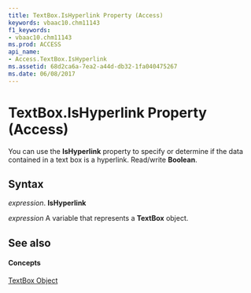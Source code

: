 ```yaml
---
title: TextBox.IsHyperlink Property (Access)
keywords: vbaac10.chm11143
f1_keywords:
- vbaac10.chm11143
ms.prod: ACCESS
api_name:
- Access.TextBox.IsHyperlink
ms.assetid: 68d2ca6a-7ea2-a44d-db32-1fa040475267
ms.date: 06/08/2017
---
```



# TextBox.IsHyperlink Property (Access)

You can use the  **IsHyperlink** property to specify or determine if the data contained in a text box is a hyperlink. Read/write **Boolean**.


## Syntax

 _expression_. **IsHyperlink**

 _expression_ A variable that represents a **TextBox** object.


## See also


#### Concepts


[TextBox Object](textbox-object-access.md)

